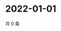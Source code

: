 # 2022-01-01

共 0 条

<!-- BEGIN WEIBO -->
<!-- 最后更新时间 Sat Jan 01 2022 23:11:40 GMT+0800 (China Standard Time) -->

<!-- END WEIBO -->
